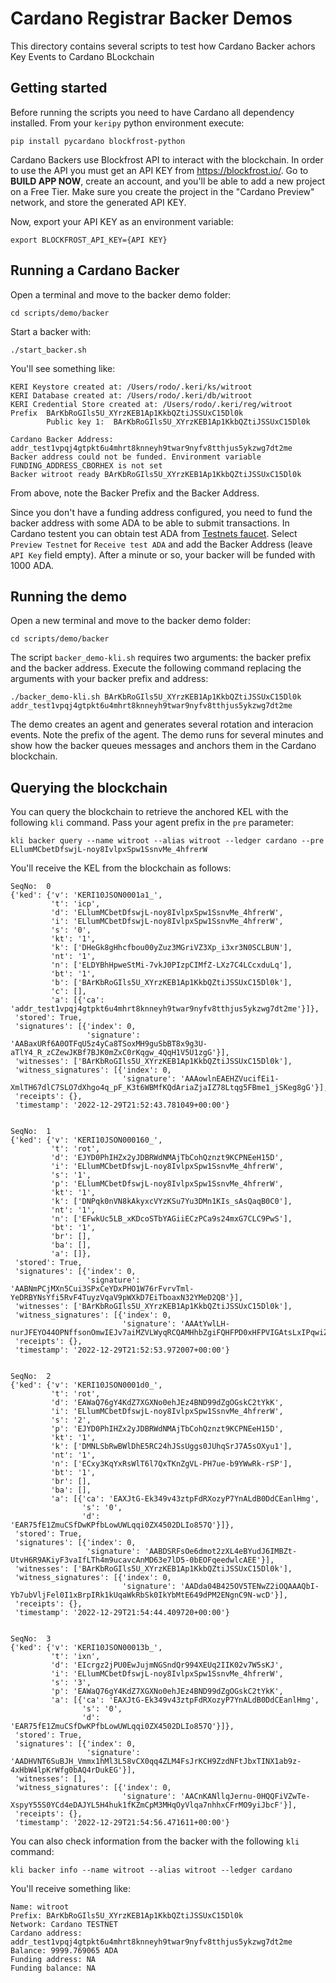 # Cardano Registrar Backer Demos

This directory contains several scripts to test how Cardano Backer achors Key Events to Cardano BLockchain

## Getting started
Before running the scripts you need to have Cardano all dependency installed. From your `keripy` python environment execute:
```
pip install pycardano blockfrost-python
```
Cardano Backers use Blockfrost API to interact with the blockchain. In order to use the API you must get an API KEY from https://blockfrost.io/. Go to **BUILD APP NOW**, create an account, and you'll be able to add a new project on a Free Tier. Make sure you create the project in the "Cardano Preview" network, and store the generated API KEY.

Now, export your API KEY as an environment variable:
```
export BLOCKFROST_API_KEY={API KEY}
```

## Running a Cardano Backer
Open a terminal and move to the backer demo folder:
```
cd scripts/demo/backer
```
Start a backer with:
```
./start_backer.sh
```
You'll see something like:
```
KERI Keystore created at: /Users/rodo/.keri/ks/witroot
KERI Database created at: /Users/rodo/.keri/db/witroot
KERI Credential Store created at: /Users/rodo/.keri/reg/witroot
Prefix  BArKbRoGIls5U_XYrzKEB1Ap1KkbQZtiJSSUxC15Dl0k
        Public key 1:  BArKbRoGIls5U_XYrzKEB1Ap1KkbQZtiJSSUxC15Dl0k

Cardano Backer Address: addr_test1vpqj4gtpkt6u4mhrt8knneyh9twar9nyfv8tthjus5ykzwg7dt2me
Backer address could not be funded. Environment variable FUNDING_ADDRESS_CBORHEX is not set
Backer witroot ready BArKbRoGIls5U_XYrzKEB1Ap1KkbQZtiJSSUxC15Dl0k
```
From above, note the Backer Prefix and the Backer Address.

Since you don't have a funding address configured, you need to fund the backer address with some ADA to be able to submit transactions. In Cardano testent you can obtain test ADA from [Testnets faucet](https://docs.cardano.org/cardano-testnet/tools/faucet). Select `Preview Testnet` for `Receive test ADA` and add the Backer Address (leave `API Key` field empty). After a minute or so, your backer will be funded with 1000 ADA.

## Running the demo
Open a new terminal and move to the backer demo folder:
```
cd scripts/demo/backer
```
The script `backer_demo-kli.sh` requires two arguments: the backer prefix and the backer address. Execute the following command replacing the arguments with your backer prefix and address:
```
./backer_demo-kli.sh BArKbRoGIls5U_XYrzKEB1Ap1KkbQZtiJSSUxC15Dl0k addr_test1vpqj4gtpkt6u4mhrt8knneyh9twar9nyfv8tthjus5ykzwg7dt2me
```
The demo creates an agent and generates several rotation and interacion events. Note the prefix of the agent.
The demo runs for several minutes and show how the backer queues messages and anchors them in the Cardano blockchain.

## Querying the blockchain
You can query the blockchain to retrieve the anchored KEL with the following `kli` command. Pass your agent prefix in the `pre` parameter:
```
kli backer query --name witroot --alias witroot --ledger cardano --pre ELlumMCbetDfswjL-noy8IvlpxSpw1SsnvMe_4hfrerW
```
You'll receive the KEL from the blockchain as follows:
```
SeqNo:  0
{'ked': {'v': 'KERI10JSON0001a1_',
         't': 'icp',
         'd': 'ELlumMCbetDfswjL-noy8IvlpxSpw1SsnvMe_4hfrerW',
         'i': 'ELlumMCbetDfswjL-noy8IvlpxSpw1SsnvMe_4hfrerW',
         's': '0',
         'kt': '1',
         'k': ['DHeGk8gHhcfbou00yZuz3MGriVZ3Xp_i3xr3N0SCLBUN'],
         'nt': '1',
         'n': ['ELDYBhHpweStMi-7vkJ0PIzpCIMfZ-LXz7C4LCcxduLq'],
         'bt': '1',
         'b': ['BArKbRoGIls5U_XYrzKEB1Ap1KkbQZtiJSSUxC15Dl0k'],
         'c': [],
         'a': [{'ca': 'addr_test1vpqj4gtpkt6u4mhrt8knneyh9twar9nyfv8tthjus5ykzwg7dt2me'}]},
 'stored': True,
 'signatures': [{'index': 0,
                 'signature': 'AABaxURf6A0OTFqU5z4yCa8TSoxMH9guSbBT8x9g3U-aTlY4_R_zCZewJKBf7BJK0mZxC0rKqgw_4QqH1V5U1zgG'}],
 'witnesses': ['BArKbRoGIls5U_XYrzKEB1Ap1KkbQZtiJSSUxC15Dl0k'],
 'witness_signatures': [{'index': 0,
                         'signature': 'AAAowlnEAEHZVucifEi1-XmlTH67dlC7SLO7dXhgo4q_pF_K3t6WBMfKQdAriaZjaIZ78Ltqg5FBme1_jSKeg8gG'}],
 'receipts': {},
 'timestamp': '2022-12-29T21:52:43.781049+00:00'}


SeqNo:  1
{'ked': {'v': 'KERI10JSON000160_',
         't': 'rot',
         'd': 'EJYD0PhIHZx2yJDBRWdNMAjTbCohQznzt9KCPNEeH15D',
         'i': 'ELlumMCbetDfswjL-noy8IvlpxSpw1SsnvMe_4hfrerW',
         's': '1',
         'p': 'ELlumMCbetDfswjL-noy8IvlpxSpw1SsnvMe_4hfrerW',
         'kt': '1',
         'k': ['DNPqk0nVN8kAkyxcVYzKSu7Yu3DMn1KIs_sAsQaqB0C0'],
         'nt': '1',
         'n': ['EFwkUc5LB_xKDcoSTbYAGiiECzPCa9s24mxG7CLC9PwS'],
         'bt': '1',
         'br': [],
         'ba': [],
         'a': []},
 'stored': True,
 'signatures': [{'index': 0,
                 'signature': 'AABNmPCjMXn5Cui3SPxCeYDxPHO1W76rFvrvTml-YeDRBYNsYfi5RvF4TuyzVqaV9pWXkD7EiTboaxN32YMeD2QB'}],
 'witnesses': ['BArKbRoGIls5U_XYrzKEB1Ap1KkbQZtiJSSUxC15Dl0k'],
 'witness_signatures': [{'index': 0,
                         'signature': 'AAAtYwlLH-nurJFEYO44OPNffsonOmwIEJv7aiMZVLWyqRCQAMHhbZgiFQHFPD0xHFPVIGAtsLxIPqwiZWFt7TEG'}],
 'receipts': {},
 'timestamp': '2022-12-29T21:52:53.972007+00:00'}


SeqNo:  2
{'ked': {'v': 'KERI10JSON0001d0_',
         't': 'rot',
         'd': 'EAWaQ76gY4KdZ7XGXNo0ehJEz4BND99dZgOGskC2tYkK',
         'i': 'ELlumMCbetDfswjL-noy8IvlpxSpw1SsnvMe_4hfrerW',
         's': '2',
         'p': 'EJYD0PhIHZx2yJDBRWdNMAjTbCohQznzt9KCPNEeH15D',
         'kt': '1',
         'k': ['DMNLSbRwBWlDhE5RC24hJSsUggs0JUhqSrJ7A5sOXyu1'],
         'nt': '1',
         'n': ['ECxy3KqYxRsWlT6l7QxTKnZgVL-PH7ue-b9YWwRk-rSP'],
         'bt': '1',
         'br': [],
         'ba': [],
         'a': [{'ca': 'EAXJtG-Ek349v43ztpFdRXozyP7YnALdB0DdCEanlHmg',
                's': '0',
                'd': 'EAR75fE1ZmuCSfDwKPfbLowUWLqqi0ZX4502DLIo857Q'}]},
 'stored': True,
 'signatures': [{'index': 0,
                 'signature': 'AABDSRFsOe6dmot2zXL4eBYudJ6IMBZt-UtvH6R9AKiyF3vaIfLTh4m9ucavcAnMD63e7lD5-0bEOFqeedwlcAEE'}],
 'witnesses': ['BArKbRoGIls5U_XYrzKEB1Ap1KkbQZtiJSSUxC15Dl0k'],
 'witness_signatures': [{'index': 0,
                         'signature': 'AADda04B425OV5TENwZ2iOQAAAQbI-Yb7ubVljFel0I1xBrpIRk1kUqaWkRbSk0IkYbMtE649dPM2ENgnC9N-wcD'}],
 'receipts': {},
 'timestamp': '2022-12-29T21:54:44.409720+00:00'}


SeqNo:  3
{'ked': {'v': 'KERI10JSON00013b_',
         't': 'ixn',
         'd': 'EIcrgz2jPU0EwJujmNGSndQr994XEUq2IIK02v7W5sKJ',
         'i': 'ELlumMCbetDfswjL-noy8IvlpxSpw1SsnvMe_4hfrerW',
         's': '3',
         'p': 'EAWaQ76gY4KdZ7XGXNo0ehJEz4BND99dZgOGskC2tYkK',
         'a': [{'ca': 'EAXJtG-Ek349v43ztpFdRXozyP7YnALdB0DdCEanlHmg',
                's': '0',
                'd': 'EAR75fE1ZmuCSfDwKPfbLowUWLqqi0ZX4502DLIo857Q'}]},
 'stored': True,
 'signatures': [{'index': 0,
                 'signature': 'AADHVNT6SuBJH_Vmmx1hMl3L58vCX0qq4ZLM4FsJrKCH9ZzdNFtJbxTINX1ab9z-4xHbW4lpKrWfg0bAQ4rDukEG'}],
 'witnesses': [],
 'witness_signatures': [{'index': 0,
                         'signature': 'AACnKANllqJernu-0HQQFiVZwTe-XspyY55S0YCd4eDAJYL5H4huk1fKZmCpM3MHqOyVlqa7nhhxCFrMO9yiJbcF'}],
 'receipts': {},
 'timestamp': '2022-12-29T21:54:56.471611+00:00'}
 ```

You can also check information from the backer with the following `kli` command:
```
kli backer info --name witroot --alias witroot --ledger cardano 
```
You'll receive something like:
```
Name: witroot
Prefix: BArKbRoGIls5U_XYrzKEB1Ap1KkbQZtiJSSUxC15Dl0k
Network: Cardano TESTNET
Cardano address: addr_test1vpqj4gtpkt6u4mhrt8knneyh9twar9nyfv8tthjus5ykzwg7dt2me
Balance: 9999.769065 ADA
Funding address: NA
Funding balance: NA
```


